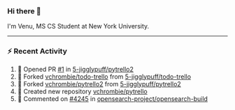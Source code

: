 ### Hi there 👋

I'm Venu, MS CS Student at New York University.

---

### :zap: Recent Activity

<!--RECENT_ACTIVITY:start-->
1. 💪 Opened PR [#1](https://github.com/5-jigglypuff/pytrello2/pull/1) in [5-jigglypuff/pytrello2](https://github.com/5-jigglypuff/pytrello2)
2. 🔱 Forked [vchrombie/todo-trello](https://github.com/vchrombie/todo-trello) from [5-jigglypuff/todo-trello](https://github.com/5-jigglypuff/todo-trello)
3. 🔱 Forked [vchrombie/pytrello2](https://github.com/vchrombie/pytrello2) from [5-jigglypuff/pytrello2](https://github.com/5-jigglypuff/pytrello2)
4. 📔 Created new repository [vchrombie/pytrello](https://github.com/vchrombie/pytrello)
5. 💬 Commented on [#4245](https://github.com/opensearch-project/opensearch-build/pull/4245#issuecomment-1830457725) in [opensearch-project/opensearch-build](https://github.com/opensearch-project/opensearch-build)
<!--RECENT_ACTIVITY:end-->

<!--
**vchrombie/vchrombie** is a ✨ _special_ ✨ repository because its `README.md` (this file) appears on your GitHub profile.

Here are some ideas to get you started:

- 🔭 I’m currently working on ...
- 🌱 I’m currently learning ...
- 👯 I’m looking to collaborate on ...
- 🤔 I’m looking for help with ...
- 💬 Ask me about ...
- 📫 How to reach me: ...
- 😄 Pronouns: ...
- ⚡ Fun fact: ...
-->

